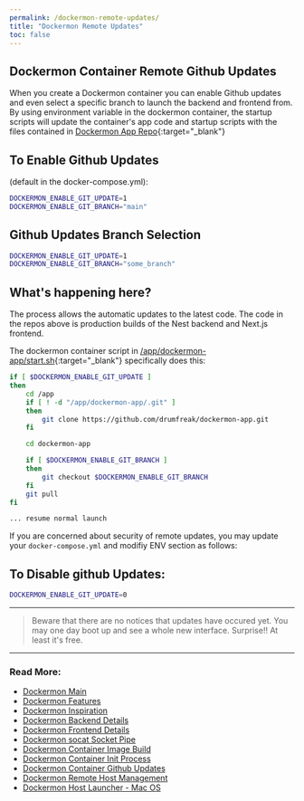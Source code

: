 ```yaml
---
permalink: /dockermon-remote-updates/
title: "Dockermon Remote Updates"
toc: false
---
```

## Dockermon Container Remote Github Updates

When you create a Dockermon container you can enable Github updates and even select a specific branch to launch the backend and frontend from.  By using environment variable in the dockermon container, the startup scripts will update the container's app code and startup scripts with the files contained in [Dockermon App Repo](https://github.com/drumfreak/dockermon-app){:target="_blank"}

## To Enable Github Updates 
(default in the docker-compose.yml):

``` bash
DOCKERMON_ENABLE_GIT_UPDATE=1
DOCKERMON_ENABLE_GIT_BRANCH="main"
```

<div class="content-spacer"></div>

## Github Updates Branch Selection 

``` bash
DOCKERMON_ENABLE_GIT_UPDATE=1
DOCKERMON_ENABLE_GIT_BRANCH="some_branch"
```

<div class="content-spacer"></div>

## What's happening here?

The process allows the automatic updates to the latest code. The code in the repos above is production builds of the Nest backend and Next.js frontend.

The dockermon container script in [/app/dockermon-app/start.sh](https://github.com/drumfreak/dockermon-app/blob/main/start.sh){:target="_blank"} specifically does this:

``` bash
if [ $DOCKERMON_ENABLE_GIT_UPDATE ]
then
    cd /app
    if [ ! -d "/app/dockermon-app/.git" ]
    then
        git clone https://github.com/drumfreak/dockermon-app.git
    fi

    cd dockermon-app

    if [ $DOCKERMON_ENABLE_GIT_BRANCH ]
    then
        git checkout $DOCKERMON_ENABLE_GIT_BRANCH
    fi
    git pull
fi

... resume normal launch

```


If you are concerned about security of remote updates, you may update your `docker-compose.yml` and modifiy ENV section as follows:


## To Disable github Updates: 

```bash
DOCKERMON_ENABLE_GIT_UPDATE=0
```

<hr />

> Beware that there are no notices that updates have occured yet. You may one day boot up and see a whole new interface. Surprise!! At least it's free.

<hr />

### Read More:

- [Dockermon Main](/dockermon)
- [Dockermon Features](/dockermon/dockermon-features)
- [Dockermon Inspiration](/dockermon/dockermon-inspiration)
- [Dockermon Backend Details](/dockermon/dockermon-backend)
- [Dockermon Frontend Details](/dockermon/dockermon-frontend)
- [Dockermon socat Socket Pipe](/dockermon/dockermon-socat)
- [Dockermon Container Image Build](/dockermon/dockermon-container-build)
- [Dockermon Container Init Process](/dockermon/dockermon-init)
- [Dockermon Container Github Updates](/dockermon/dockermon-remote-updates)
- [Dockermon Remote Host Management](/dockermon/dockermon-remote-hosts)
- [Dockermon Host Launcher - Mac OS](/dockermon/dockermon-host-launcher)
